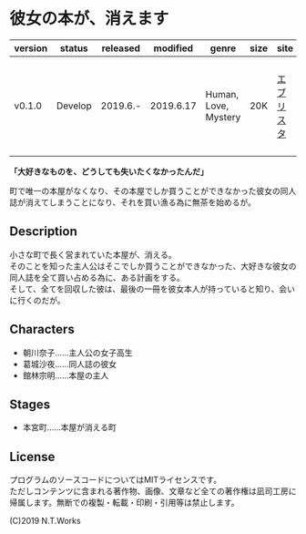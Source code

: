 # 彼女の本が、消えます

| version | status | released | modified | genre | size | site | contest |
| --- | --- | --- | --- | --- | --- | --- | --- |
| v0.1.0 | Develop | 2019.6.- | 2019.6.17 | Human, Love, Mystery | 20K | [エブリスタ](https://estar.jp/) | [執筆応援キャンペーン「本／図書館／本屋さん」](https://estar.jp/official_contests/159350) |

**「大好きなものを、どうしても失いたくなかったんだ」**

町で唯一の本屋がなくなり、その本屋でしか買うことができなかった彼女の同人誌が消えてしまうことになり、それを買い漁る為に無茶を始めるが。

## Description

小さな町で長く営まれていた本屋が、消える。  
そのことを知った主人公はそこでしか買うことができなかった、大好きな彼女の同人誌を全て買い占める為に、ある計画をする。  
そして、全てを回収した彼は、最後の一冊を彼女本人が持っていると知り、会いに行くのだが。

## Characters

- 朝川奈子……主人公の女子高生
- 葛城沙夜……同人誌の彼女
- 館林宗明……本屋の主人

## Stages

- 本宮町……本屋が消える町

## License

プログラムのソースコードについてはMITライセンスです。  
ただしコンテンツに含まれる著作物、画像、文章など全ての著作権は凪司工房に帰属します。無断での複製・転載・印刷・引用等は禁止します。

(C)2019 N.T.Works

